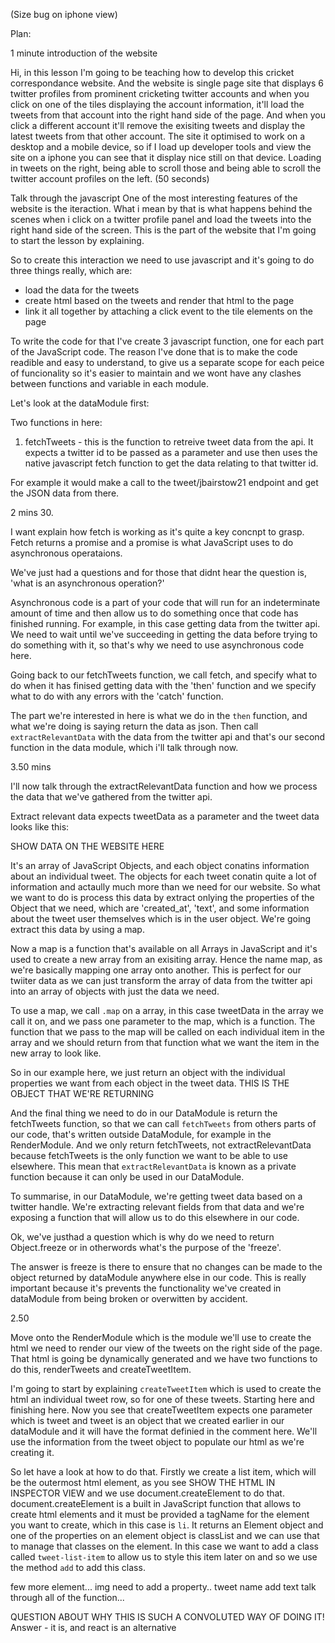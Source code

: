 (Size bug on iphone view)

Plan:

1 minute introduction of the website

Hi, in this lesson I'm going to be teaching how to develop this cricket correspondance website. And the website is single page site that displays 6 twitter profiles from prominent cricketing twitter accounts and when you click on one of the tiles displaying the account information, it'll load the tweets from that account into the right hand side of the page. And when you click a different account it'll remove the exisiting tweets and display the latest tweets from that other account. 
The site it optimised to work on a desktop and a mobile device, so if I load up developer tools and view the site on a iphone you can see that it display nice still on that device. Loading in tweets on the right, being able to scroll those and being able to scroll the twitter account profiles on the left. (50 seconds)

Talk through the javascript
One of the most interesting features of the website is the iteraction. What i mean by that is what happens behind the scenes when i click on a twitter profile panel and load the tweets into the right hand side of the screen. This is the part of the website that I'm going to start the lesson by explaining.

So to create this interaction we need to use javascript and it's going to do three things really, which are:

- load the data for the tweets
- create html based on the tweets and render that html to the page
- link it all together by attaching a click event to the tile elements on the page

To write the code for that I've create 3 javascript function, one for each part of the JavaScript code. The reason I've done that is to make the code readible and easy to understand, to give us a separate scope for each peice of funcionality so it's easier to maintain and we wont have any clashes between functions and variable in each module.

Let's look at the dataModule first:

Two functions in here:

1) fetchTweets - this is the function to retreive tweet data from the api. It expects a twitter id to be passed as a parameter and use then uses the native javascript fetch function to get the data relating to that twitter id.

For example it would make a call to the tweet/jbairstow21 endpoint and get the JSON data from there.

2 mins 30.

I want explain how fetch is working as it's quite a key concnpt to grasp. Fetch returns a promise and a promise is what JavaScript uses to do asynchronous operataions.

We've just had a questions and for those that didnt hear the question is, 'what is an asynchronous operation?'

 Asynchronous code is a part of your code that will run for an indeterminate amount of time and then allow us to do something once that code has finished running. For example, in this case getting data from the twitter api. We need to wait until we've succeeding in getting the data before trying to do something with it, so that's why we need to use asynchronous code here.

Going back to our fetchTweets function, we call fetch, and specify what to do when it has finised getting data with the 'then' function and we specify what to do with any errors with the 'catch' function.

The part we're interested in here is what we do in the `then` function, and what we're doing is saying return the data as json. Then call `extractRelevantData` with the data from the twitter api and that's our second function in the data module, which i'll talk through now. 

3.50 mins



I'll now talk through the extractRelevantData function and how we process the data that we've gathered from the twitter api.

Extract relevant data expects tweetData as a parameter and the tweet data looks like this:

SHOW DATA ON THE WEBSITE HERE

It's an array of JavaScript Objects, and each object conatins information about an individual tweet. The objects for each tweet conatin quite a lot of information and actaully much more than we need for our website. So what we want to do is process this data by extract onlying the properties of the Object that we need, which are 'created_at', 'text', and some information about the tweet user themselves which is in the user object. We're going extract this data by using a map.

Now a map is a function that's available on all Arrays in JavaScript and it's used to create a new array from an exisiting array. Hence the name map, as we're basically mapping one array onto another.
This is perfect for our twiiter data as we can just transform the array of data from the twitter api into an array of objects with just the data we need.

To use a map, we call `.map` on a array, in this case tweetData in the array we call it on, and we pass one parameter to the map, which is a function. The function that we pass to the map will be called on each individual item in the array and we should return from that function what we want the item in the new array to look like. 

So in our example here, we just return an object with the individual properties we want from each object in the tweet data. THIS IS THE OBJECT THAT WE'RE RETURNING

And the final thing we need to do in our DataModule is return the fetchTweets function, so that we can call `fetchTweets` from others parts of our code, that's written outside DataModule, for example in the RenderModule. And we only return fetchTweets, not extractRelevantData because fetchTweets is the only function we want to be able to use elsewhere. This mean that `extractRelevantData` is known as a private function because it can only be used in our DataModule.

To summarise, in our DataModule, we're getting tweet data based on a twitter handle. We're extracting relevant fields from that data and we're exposing a function that will allow us to do this elsewhere in our code.

Ok, we've justhad a question which is why do we need to return Object.freeze or in otherwords what's the purpose of the 'freeze'. 

The answer is freeze is there to ensure that no changes can be made to the object returned by dataModule anywhere else in our code. This is really important because it's prevents the functionality we've created in dataModule from being broken or overwitten by accident.

2.50

Move onto the RenderModule which is the module we'll use to create the html we need to render our view of the tweets on the right side of the page. That html is going be dynamically generated and we have two functions to do this, renderTweets and createTweetItem. 

I'm going to start by explaining `createTweetItem` which is used to create the html an individual tweet row, so for one of these tweets. Starting here and finishing here. Now you see that createTweetItem expects one parameter which is tweet and tweet is an object that we created earlier in our dataModule and it will have the format definied in the comment here. We'll use the information from the tweet object to populate our html as we're creating it.

So let have a look at how to do that. Firstly we create a list item, which will be the outermost html element, as you see SHOW THE HTML IN INSPECTOR VIEW and we use document.createElement to do that. document.createElement is a built in JavaScript function that allows to create html elements and it must be provided a tagName for the element you want to create, which in this case is `li`. It returns an Element object and one of the properties on an element object is classList and we can use that to manage that classes on the element. In this case we want to add a class called `tweet-list-item` to allow us to style this item later on and so we use the method `add` to add this class.

few more element...
img need to add a property..
tweet name add text
talk through all of the function...

QUESTION ABOUT WHY THIS IS SUCH A CONVOLUTED WAY OF DOING IT! Answer - it is, and react is an alternative




